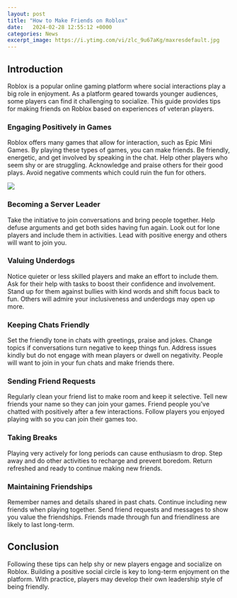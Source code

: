 ```yaml
---
layout: post
title: "How to Make Friends on Roblox"
date:   2024-02-28 12:55:12 +0000
categories: News
excerpt_image: https://i.ytimg.com/vi/zlc_9u67aKg/maxresdefault.jpg
---
```

## Introduction

Roblox is a popular online gaming platform where social interactions play a big role in enjoyment. As a platform geared towards younger audiences, some players can find it challenging to socialize. This guide provides tips for making friends on Roblox based on experiences of veteran players.

### Engaging Positively in Games 

Roblox offers many games that allow for interaction, such as Epic Mini Games. By playing these types of games, you can make friends. Be friendly, energetic, and get involved by speaking in the chat. Help other players who seem shy or are struggling. Acknowledge and praise others for their good plays. Avoid negative comments which could ruin the fun for others.


![](https://i.ytimg.com/vi/zlc_9u67aKg/maxresdefault.jpg)
### Becoming a Server Leader

Take the initiative to join conversations and bring people together. Help defuse arguments and get both sides having fun again. Look out for lone players and include them in activities. Lead with positive energy and others will want to join you.

### Valuing Underdogs 

Notice quieter or less skilled players and make an effort to include them. Ask for their help with tasks to boost their confidence and involvement. Stand up for them against bullies with kind words and shift focus back to fun. Others will admire your inclusiveness and underdogs may open up more.  

### Keeping Chats Friendly

Set the friendly tone in chats with greetings, praise and jokes. Change topics if conversations turn negative to keep things fun. Address issues kindly but do not engage with mean players or dwell on negativity. People will want to join in your fun chats and make friends there.

### Sending Friend Requests

Regularly clean your friend list to make room and keep it selective. Tell new friends your name so they can join your games. Friend people you've chatted with positively after a few interactions. Follow players you enjoyed playing with so you can join their games too.  

### Taking Breaks

Playing very actively for long periods can cause enthusiasm to drop. Step away and do other activities to recharge and prevent boredom. Return refreshed and ready to continue making new friends.

### Maintaining Friendships

Remember names and details shared in past chats. Continue including new friends when playing together. Send friend requests and messages to show you value the friendships. Friends made through fun and friendliness are likely to last long-term.

## Conclusion

Following these tips can help shy or new players engage and socialize on Roblox. Building a positive social circle is key to long-term enjoyment on the platform. With practice, players may develop their own leadership style of being friendly.